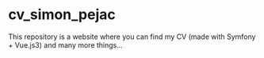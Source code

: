 # cv_simon_pejac

This repository is a website where you can find my CV (made with Symfony + Vue.js3) and many more things...
